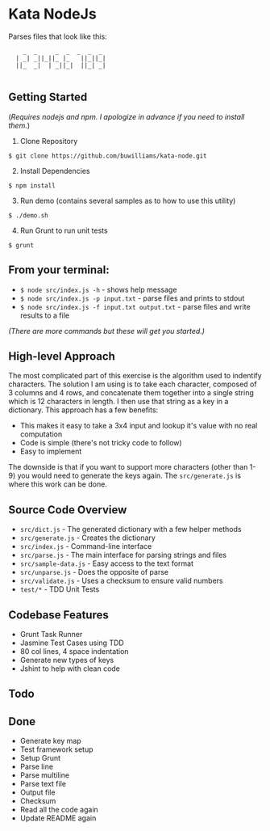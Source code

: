Kata NodeJs
=========

Parses files that look like this:
```text
    _  _     _  _  _  _  _ 
  | _| _||_||_ |_   ||_||_|
  ||_  _|  | _||_|  ||_| _|
                           
```

Getting Started
----

(_Requires nodejs and npm. I apologize in advance if you need to install
 them._)

1. Clone Repository

  `$ git clone https://github.com/buwilliams/kata-node.git`

2. Install Dependencies

  `$ npm install`
  
3. Run demo (contains several samples as to how to use this utility)

  `$ ./demo.sh`

4. Run Grunt to run unit tests

  `$ grunt`
  
  
From your terminal:
----
  - `$ node src/index.js -h` - shows help message
  - `$ node src/index.js -p input.txt` - parse files and prints to stdout
  - `$ node src/index.js -f input.txt output.txt` - parse files and write results to a file

_(There are more commands but these will get you started.)_ 

High-level Approach
----

The most complicated part of this exercise is the algorithm used to indentify characters. The solution I am using is to take each character, composed of 3 columns and 4 rows, and concatenate them together into a single string which is 12 characters in length. I then use that string as a key in a dictionary. This approach has a few benefits:

  - This makes it easy to take a 3x4 input and lookup it's value with no real computation
  - Code is simple (there's not tricky code to follow)
  - Easy to implement

The downside is that if you want to support more characters (other than 1-9) you would need to generate the keys again. The `src/generate.js` is where this work can be done.

Source Code Overview
---

- `src/dict.js` - The generated dictionary with a few helper methods
- `src/generate.js` - Creates the dictionary
- `src/index.js` - Command-line interface
- `src/parse.js` - The main interface for parsing strings and files
- `src/sample-data.js` - Easy access to the text format
- `src/unparse.js` - Does the opposite of parse
- `src/validate.js` - Uses a checksum to ensure valid numbers
- `test/*` - TDD Unit Tests

Codebase Features
----

  - Grunt Task Runner
  - Jasmine Test Cases using TDD
  - 80 col lines, 4 space indentation
  - Generate new types of keys
  - Jshint to help with clean code

Todo
----


Done
----

  - Generate key map
  - Test framework setup
  - Setup Grunt
  - Parse line
  - Parse multiline
  - Parse text file
  - Output file
  - Checksum
  - Read all the code again
  - Update README again

